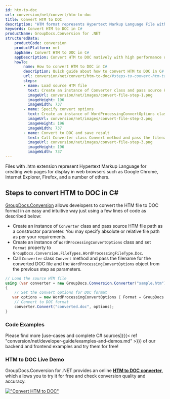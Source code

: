 ```yaml
---
id: htm-to-doc
url: conversion/net/convert/htm-to-doc
title: Convert HTM to DOC
description: "HTM format represents Hypertext Markup Language File with .htm extension. Learn how to convert HTM to DOC file programmatically in C# language using GroupDocs.Conversion for .NET library."
keywords: Convert HTM to DOC in C#
productName: GroupDocs.Conversion for .NET
structuredData:
    productCode: conversion
    productPlatform: net
    appName: Convert HTM to DOC in C#
    appDescription: Convert HTM to DOC natively with high performance using C# language and server side GroupDocs.Conversion for .NET APIs, without the use of any software like Microsoft or Open Office.
    howTo:
        name: How to convert HTM to DOC in C# 
        description: Quick guide about how to convert HTM to DOC in C# with high performance and accuracy.
        url: conversion/net/convert/htm-to-doc/#steps-to-convert-htm-to-doc-in-c
        steps:
        - name: Load source HTM file 
          text: Create an instance of Converter class and pass source HTM file path as a constructor parameter. You may specify absolute or relative file path as per your requirements. 
          imageUrl: conversion/net/images/convert-file-step-1.png
          imageHeight: 196
          imageWidth: 737
        - name: Specify convert options 
          text: Create an instance of WordProcessingConvertOptions class.
          imageUrl: conversion/net/images/convert-file-step-2.png
          imageHeight: 196
          imageWidth: 737
        - name: Convert to DOC and save result 
          text: Call Converter class Convert method and pass the filename for the converted HTML file and the WordProcessingConvertOptions object from the previous step as parameters.
          imageUrl: conversion/net/images/convert-file-step-3.png
          imageHeight: 196
          imageWidth: 737
---
```


Files with .htm extension represent Hypertext Markup Language for creating web pages for display in web browsers such as Google Chrome, Internet Explorer, Firefox, and a number of others.

## Steps to convert HTM to DOC in C#

[GroupDocs.Conversion](https://products.groupdocs.com/conversion/net) allows developers to convert the HTM file to DOC format in an easy and intuitive way just using a few lines of code as described below:

* Create an instance of `Converter` class and pass source HTM file path as a constructor parameter. You may specify absolute or relative file path as per your requirements. 
* Create an instance of `WordProcessingConvertOptions` class and set `Format` property to `GroupDocs.Conversion.FileTypes.WordProcessingFileType.Doc`.
* Call `Converter` class `Convert` method and pass the filename for the converted DOC file and the `WordProcessingConvertOptions` object from the previous step as parameters.

```csharp
// Load the source HTM file
using (var converter = new GroupDocs.Conversion.Converter("sample.htm"))
{
    // Set the convert options for DOC format
   var options = new WordProcessingConvertOptions { Format = GroupDocs.Conversion.FileTypes.WordProcessingFileType.Doc };
    // Convert to DOC format
    converter.Convert("converted.doc", options);
}
```

### Code Examples

Please find more [use-cases and complete C# sources]({{< ref "conversion/net/developer-guide/examples-and-demos.md" >}}) of our backend and frontend examples and try them for free!

### HTM to DOC Live Demo

GroupDocs.Conversion for .NET provides an online [**HTM to DOC converter**](https://products.groupdocs.app/conversion/htm-to-doc), which allows you to try it for free and check conversion quality and accuracy.

[!["Convert HTM to DOC"](conversion/net/images/convert-to-doc/convert-htm-to-doc.png)](https://products.groupdocs.app/conversion/htm-to-doc)
